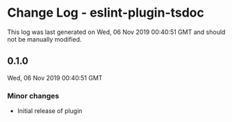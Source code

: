 # Change Log - eslint-plugin-tsdoc

This log was last generated on Wed, 06 Nov 2019 00:40:51 GMT and should not be manually modified.

## 0.1.0
Wed, 06 Nov 2019 00:40:51 GMT

### Minor changes

- Initial release of plugin

